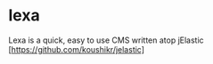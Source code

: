 # lexa
Lexa is a quick, easy to use CMS written atop jElastic [https://github.com/koushikr/jelastic]
